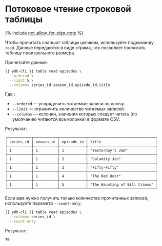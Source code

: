 # Потоковое чтение строковой таблицы

{% include [not_allow_for_olap_note](../../../../_includes/not_allow_for_olap_note.md) %}

Чтобы прочитать снапшот таблицы целиком, используйте подкоманду `read`. Данные передаются в виде стрима, что позволяет прочитать таблицу произвольного размера.

Прочитайте данные:

```bash
{{ ydb-cli }} table read episodes \
  --ordered \
  --limit 5 \
  --columns series_id,season_id,episode_id,title
```

Где :

* `--ordered` — упорядочить читаемые записи по ключу.
* `--limit` — ограничить количество читаемых записей.
* `--columns` — колонки, значения которых следует читать (по умолчанию читаются все колонки) в формате CSV.

Результат:

```text
┌───────────┬───────────┬────────────┬───────────────────────────────┐
| series_id | season_id | episode_id | title                         |
├───────────┼───────────┼────────────┼───────────────────────────────┤
| 1         | 1         | 1          | "Yesterday's Jam"             |
├───────────┼───────────┼────────────┼───────────────────────────────┤
| 1         | 1         | 2          | "Calamity Jen"                |
├───────────┼───────────┼────────────┼───────────────────────────────┤
| 1         | 1         | 3          | "Fifty-Fifty"                 |
├───────────┼───────────┼────────────┼───────────────────────────────┤
| 1         | 1         | 4          | "The Red Door"                |
├───────────┼───────────┼────────────┼───────────────────────────────┤
| 1         | 1         | 5          | "The Haunting of Bill Crouse" |
└───────────┴───────────┴────────────┴───────────────────────────────┘
```

Если вам нужно получить только количество прочитанных записей, используйте параметр `--count-only`:

```bash
{{ ydb-cli }} table read episodes \
  --columns series_id \
  --count-only
```

Результат:

```text
70
```
